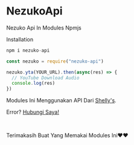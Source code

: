 # NezukoApi
Nezuko Api In Modules Npmjs

Installation
```js
npm i nezuko-api
```

```js
const nezuko = require("nezuko-api")

nezuko.yta(YOUR_URL).then(async(res) => {
  // YouTube Download Audio
  console.log(res)
})
```

Modules Ini Menggunakan API Dari <a href="https://shellys-chan.herokuapp.com/api/">Shelly's</a>.

Error? <a href="https://wa.me/62895429419944">Hubungi Saya!</a>

<br>

Terimakasih Buat Yang Memakai Modules Ini❤️❤️
